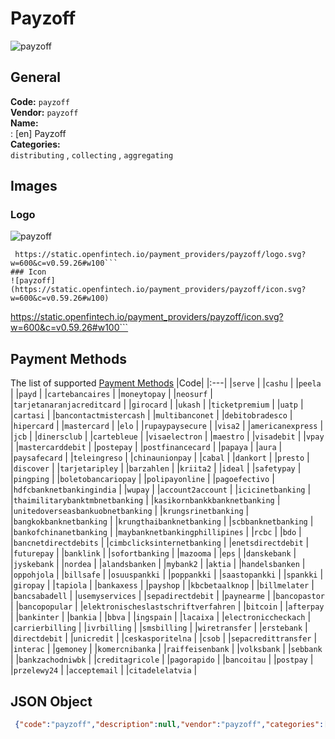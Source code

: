 # Payzoff 
![payzoff](https://static.openfintech.io/payment_providers/payzoff/logo.svg?w=600&c=v0.59.26#w100)  
## General 
**Code:** `payzoff`  
**Vendor:** `payzoff`  
**Name:**  
:	[en] Payzoff  
**Categories:**  
`distributing`  , `collecting`  , `aggregating`  
## Images 
### Logo 
![payzoff](https://static.openfintech.io/payment_providers/payzoff/logo.svg?w=600&c=v0.59.26#w100)  
```
 https://static.openfintech.io/payment_providers/payzoff/logo.svg?w=600&c=v0.59.26#w100```  
### Icon 
![payzoff](https://static.openfintech.io/payment_providers/payzoff/icon.svg?w=600&c=v0.59.26#w100)  
```
 https://static.openfintech.io/payment_providers/payzoff/icon.svg?w=600&c=v0.59.26#w100```  
## Payment Methods 
The list of supported  [Payment Methods](#) 
|Code| 
|:---| 
|`serve` | 
|`cashu` | 
|`peela` | 
|`payd` | 
|`cartebancaires` | 
|`moneytopay` | 
|`neosurf` | 
|`tarjetanaranjacreditcard` | 
|`girocard` | 
|`ukash` | 
|`ticketpremium` | 
|`uatp` | 
|`cartasi` | 
|`bancontactmistercash` | 
|`multibanconet` | 
|`debitobradesco` | 
|`hipercard` | 
|`mastercard` | 
|`elo` | 
|`rupaypaysecure` | 
|`visa2` | 
|`americanexpress` | 
|`jcb` | 
|`dinersclub` | 
|`cartebleue` | 
|`visaelectron` | 
|`maestro` | 
|`visadebit` | 
|`vpay` | 
|`mastercarddebit` | 
|`postepay` | 
|`postfinancecard` | 
|`papaya` | 
|`aura` | 
|`paysafecard` | 
|`teleingreso` | 
|`chinaunionpay` | 
|`cabal` | 
|`dankort` | 
|`presto` | 
|`discover` | 
|`tarjetaripley` | 
|`barzahlen` | 
|`kriita2` | 
|`ideal` | 
|`safetypay` | 
|`pingping` | 
|`boletobancariopay` | 
|`polipayonline` | 
|`pagoefectivo` | 
|`hdfcbanknetbankingindia` | 
|`wupay` | 
|`account2account` | 
|`icicinetbanking` | 
|`thaimilitarybanktmbnetbanking` | 
|`kasikornbankkbanknetbanking` | 
|`unitedoverseasbankuobnetbanking` | 
|`krungsrinetbanking` | 
|`bangkokbanknetbanking` | 
|`krungthaibanknetbanking` | 
|`scbbanknetbanking` | 
|`bankofchinanetbanking` | 
|`maybanknetbankingphillipines` | 
|`rcbc` | 
|`bdo` | 
|`bancnetdirectdebits` | 
|`cimbclicksinternetbanking` | 
|`enetsdirectdebit` | 
|`futurepay` | 
|`banklink` | 
|`sofortbanking` | 
|`mazooma` | 
|`eps` | 
|`danskebank` | 
|`jyskebank` | 
|`nordea` | 
|`alandsbanken` | 
|`mybank2` | 
|`aktia` | 
|`handelsbanken` | 
|`oppohjola` | 
|`billsafe` | 
|`osuuspankki` | 
|`poppankki` | 
|`saastopankki` | 
|`spankki` | 
|`giropay` | 
|`tapiola` | 
|`bankaxess` | 
|`payshop` | 
|`kbcbetaalknop` | 
|`billmelater` | 
|`bancsabadell` | 
|`usemyservices` | 
|`sepadirectdebit` | 
|`paynearme` | 
|`bancopastor` | 
|`bancopopular` | 
|`elektronischeslastschriftverfahren` | 
|`bitcoin` | 
|`afterpay` | 
|`bankinter` | 
|`bankia` | 
|`bbva` | 
|`ingspain` | 
|`lacaixa` | 
|`electroniccheckach` | 
|`carrierbilling` | 
|`ivrbilling` | 
|`smsbilling` | 
|`wiretransfer` | 
|`erstebank` | 
|`directdebit` | 
|`unicredit` | 
|`ceskasporitelna` | 
|`csob` | 
|`sepacredittransfer` | 
|`interac` | 
|`gemoney` | 
|`komercnibanka` | 
|`raiffeisenbank` | 
|`volksbank` | 
|`sebbank` | 
|`bankzachodniwbk` | 
|`creditagricole` | 
|`pagorapido` | 
|`bancoitau` | 
|`postpay` | 
|`przelewy24` | 
|`acceptemail` | 
|`citadelelatvia` | 
 
## JSON Object 
```json
 {"code":"payzoff","description":null,"vendor":"payzoff","categories":["distributing","collecting","aggregating"],"countries":null,"payment_method":["serve","cashu","peela","payd","cartebancaires","moneytopay","neosurf","tarjetanaranjacreditcard","girocard","ukash","ticketpremium","uatp","cartasi","bancontactmistercash","multibanconet","debitobradesco","hipercard","mastercard","elo","rupaypaysecure","visa2","americanexpress","jcb","dinersclub","cartebleue","visaelectron","maestro","visadebit","vpay","mastercarddebit","postepay","postfinancecard","papaya","aura","paysafecard","teleingreso","chinaunionpay","cabal","dankort","presto","discover","tarjetaripley","barzahlen","kriita2","ideal","safetypay","pingping","boletobancariopay","polipayonline","pagoefectivo","hdfcbanknetbankingindia","wupay","account2account","icicinetbanking","thaimilitarybanktmbnetbanking","kasikornbankkbanknetbanking","unitedoverseasbankuobnetbanking","krungsrinetbanking","bangkokbanknetbanking","krungthaibanknetbanking","scbbanknetbanking","bankofchinanetbanking","maybanknetbankingphillipines","rcbc","bdo","bancnetdirectdebits","cimbclicksinternetbanking","enetsdirectdebit","futurepay","banklink","sofortbanking","mazooma","eps","danskebank","jyskebank","nordea","alandsbanken","mybank2","aktia","handelsbanken","oppohjola","billsafe","osuuspankki","poppankki","saastopankki","spankki","giropay","tapiola","bankaxess","payshop","kbcbetaalknop","billmelater","bancsabadell","usemyservices","sepadirectdebit","paynearme","bancopastor","bancopopular","elektronischeslastschriftverfahren","bitcoin","afterpay","bankinter","bankia","bbva","ingspain","lacaixa","electroniccheckach","carrierbilling","ivrbilling","smsbilling","wiretransfer","erstebank","directdebit","unicredit","ceskasporitelna","csob","sepacredittransfer","interac","gemoney","komercnibanka","raiffeisenbank","volksbank","sebbank","bankzachodniwbk","creditagricole","pagorapido","bancoitau","postpay","przelewy24","acceptemail","citadelelatvia"],"payout_method":null,"metadata":{"about_payments_code":"payzoff"},"name":{"en":"Payzoff"}}```  
